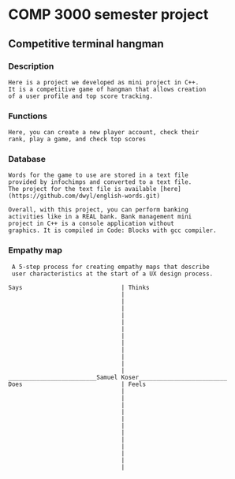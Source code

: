 # COMP 3000 semester project
## Competitive terminal hangman

### Description 
    Here is a project we developed as mini project in C++.
    It is a competitive game of hangman that allows creation
    of a user profile and top score tracking.
    
 ### Functions
    Here, you can create a new player account, check their 
    rank, play a game, and check top scores
### Database
    Words for the game to use are stored in a text file
    provided by infochimps and converted to a text file.
    The project for the text file is available [here](https://github.com/dwyl/english-words.git)

    Overall, with this project, you can perform banking 
    activities like in a REAL bank. Bank management mini 
    project in C++ is a console application without 
    graphics. It is compiled in Code: Blocks with gcc compiler.

### Empathy map
     A 5-step process for creating empathy maps that describe 
     user characteristics at the start of a UX design process.
```
Says                            | Thinks
                                |
                                |
                                |
                                |
                                |
                                |
                                |
                                |
                                |
                                |
                                |
                                |
_________________________Samuel Koser_________________________
Does                            | Feels
                                |
                                |
                                |
                                |
                                |
                                |
                                |
                                |
                                |
                                |
                                |
                                |
```